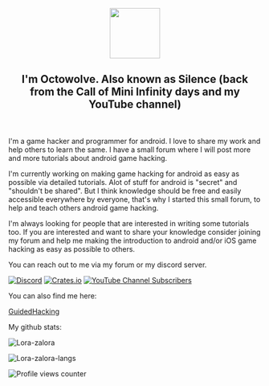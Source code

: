 <p align="center">
  <a href="https://piin.dev"><img src="https://yt3.ggpht.com/ytc/AAUvwnj0KX4KY6tuNjpjkIWjbChWGcKnFc5z86tUITEI=s900-c-k-c0x00ffffff-no-rj" width="100" height="100"/></a>
</p>

<h2 align="center">I'm Octowolve. Also known as Silence (back from the Call of Mini Infinity days and my YouTube channel)</h2>
<br/><br/>
I'm a game hacker and programmer for android. I love to share my work and help others to learn the same.
I have a small forum where I will post more and more tutorials about android game hacking.

I'm currently working on making game hacking for android as easy as possible via detailed tutorials. Alot of stuff for android is "secret" and "shouldn't be shared".
But I think knowledge should be free and easily accessible everywhere by everyone, that's why I started this small forum, to help and teach others android game hacking.

I'm always looking for people that are interested in writing some tutorials too. If you are interested and want to share your knowledge consider joining my forum and help me making the introduction to android and/or iOS game hacking as easy as possible to others.

You can reach out to me via my forum or my discord server.

[![Discord](https://img.shields.io/discord/789099021624934432?label=Discord&logo=discord&style=for-the-badge)](https://discord.gg/rmKCrkEuyK)
[![Crates.io](https://img.shields.io/crates/v/Telegram?label=telegram&logo=Telegram&style=for-the-badge)](https://t.me/Lorazalorach)
[![YouTube Channel Subscribers](https://img.shields.io/youtube/channel/subscribers/UCY0gekr85Gml5Kt7c1XSmfg?color=hijau&label=Subscribe&logo=youtube&logoColor=red&style=for-the-badge)](https://www.youtube.com/channel/UCY0gekr85Gml5Kt7c1XSmfg)

You can also find me here:

[GuidedHacking](https://guidedhacking.com/members/octowolve.114209/)

My github stats:

<p><img align="center" src="https://github-readme-stats.vercel.app/api?username=Lora-zalora&theme=dark" alt="Lora-zalora" /></p>

<p><img align="center" src="https://github-readme-stats.vercel.app/api/top-langs/?username=Lora-zalora&layout=compact" alt="Lora-zalora-langs" /></p>

![Profile views counter](https://komarev.com/ghpvc/?username=Lora-zalora&color=red&style=flat-square)
<!--
**Octowolve/Octowolve** is a ✨ _special_ ✨ repository because its `README.md` (this file) appears on your GitHub profile.

Here are some ideas to get you started:

- 🔭 I’m currently working on ...
- 🌱 I’m currently learning ...
- 👯 I’m looking to collaborate on ...
- 🤔 I’m looking for help with ...
- 💬 Ask me about ...
- 📫 How to reach me: ...
- 😄 Pronouns: ...
- ⚡ Fun fact: ...
-->
